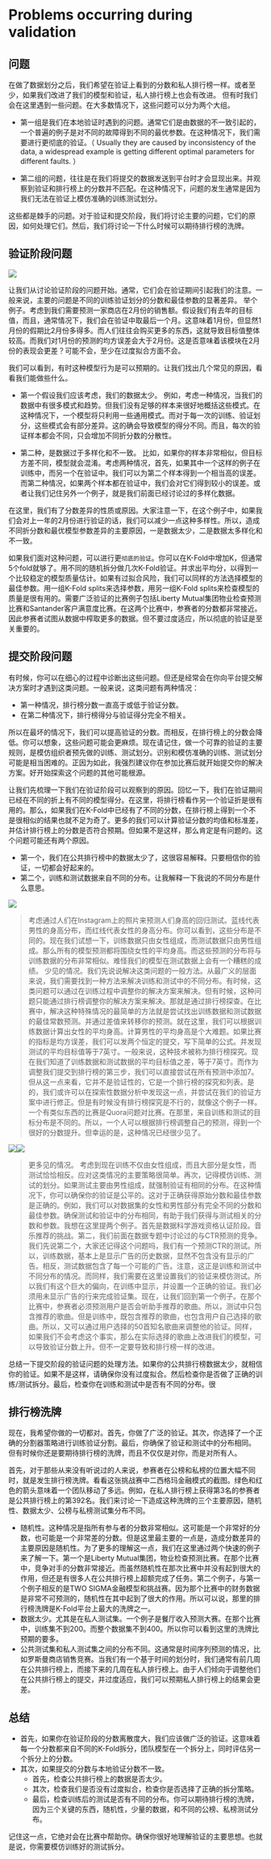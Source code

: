 # Problems occurring during validation

## 问题

在做了数据划分之后，我们希望在验证上看到的分数和私人排行榜一样。或者至少，如果我们改进了我们的模型和验证，私人排行榜上也会有改进。
但有时我们会在这里遇到一些问题。在大多数情况下，这些问题可以分为两个大组。

- 第一组是我们在本地验证时遇到的问题。通常它们是由数据的不一致引起的，一个普遍的例子是对不同的故障得到不同的最优参数。在这种情况下，我们需要进行更彻底的验证。（ Usually they are caused by inconsistency of the data, a widespread example is getting different optimal parameters for different faults. ）

- 第二组的问题，往往是在我们将提交的数据发送到平台时才会显现出来。并观察到验证和排行榜上的分数并不匹配。在这种情况下，问题的发生通常是因为我们无法在验证上模仿准确的训练测试划分。


这些都是棘手的问题。对于验证和提交阶段，我们将讨论主要的问题，它们的原因，如何处理它们。然后，我们将讨论一下什么时候可以期待排行榜的洗牌。

## 验证阶段问题


![](../img/holidays_in_russia.png)


让我们从讨论验证阶段的问题开始。通常，它们会在验证期间引起我们的注意。一般来说，主要的问题是不同的训练验证划分的分数和最佳参数的显著差异。
举个例子。考虑到我们需要预测一家商店在2月份的销售额。假设我们有去年的目标值，而且，通常情况下，我们会在验证中取最后一个月。这意味着1月份，但显然1月份的假期比2月份多得多。而人们往往会购买更多的东西，这就导致目标值整体较高。而我们对1月份的预测的均方误差会大于2月份。这是否意味着该模块在2月份的表现会更差？可能不会，至少在过度拟合方面不会。



我们可以看到，有时这种模型行为是可以预期的。让我们找出几个常见的原因，看看我们能做些什么。

- 第一个假设我们应该考虑，我们的数据太少。
例如，考虑一种情况，当我们的数据中有很多模式和趋势。但我们没有足够的样本来很好地概括这些模式。在这种情况下，一个模型将只利用一些通用模式。而对于每一次的训练、验证划分，这些模式会有部分差异。这的确会导致模型的得分不同。而且，每次的验证样本都会不同，只会增加不同折分数的分散性。

- 第二种，是数据过于多样化和不一致。
比如，如果你的样本非常相似，但目标方差不同，模型就会混淆。考虑两种情况，首先，如果其中一个这样的例子在训练中，而另一个在验证中。我们可以为第二个样本得到一个相当高的误差。而第二种情况，如果两个样本都在验证中，我们会对它们得到较小的误差。或者让我们记住另外一个例子，就是我们前面已经讨论过的多样化数据。

在这里，我们有了分数差异的性质或原因。大家注意一下，在这个例子中，如果我们会对上一年的2月份进行验证的话，我们可以减少一点这种多样性。所以，造成不同折分数和最优模型参数差异的主要原因，一是数据太少，二是数据太多样化和不一致。


如果我们面对这种问题，可以进行更`彻底的验证`。你可以在K-Fold中增加K，但通常5个fold就够了。用不同的随机拆分做几次K-Fold验证。并求出平均分，以得到一个比较稳定的模型质量估计。如果有过拟合风险，我们可以同样的方法选择模型的最佳参数。用一组K-Fold splits来选择参数，用另一组K-Fold splits来检查模型的质量是很有用的。需要广泛验证的比赛例子包括Liberty Mutual集团物业检查预测比赛和Santander客户满意度比赛。在这两个比赛中，参赛者的分数都非常接近。因此参赛者试图从数据中榨取更多的数据。但不要过度适应，所以彻底的验证是至关重要的。

## 提交阶段问题

有时候，你可以在细心的过程中诊断出这些问题。但还是经常会在你向平台提交解决方案时才遇到这类问题。一般来说，这类问题有两种情况：
- 第一种情况，排行榜分数一直高于或低于验证分数。
- 在第二种情况下，排行榜得分与验证得分完全不相关。

所以在最坏的情况下，我们可以提高验证的分数。而相反，在排行榜上的分数会降低。你可以想象，这些问题可能会更麻烦。现在请记住，做一个可靠的验证的主要规则，是模仿组织者预先做的训练、测试划分。识别和模仿准确的训练、测试划分可能是相当困难的。正因为如此，我强烈建议你在参加比赛后就开始提交你的解决方案。好开始探索这个问题的其他可能根源。

让我们先梳理一下我们在验证阶段可以观察到的原因。回忆一下，我们在验证期间已经在不同的折上有不同的模型得分。在这里，将排行榜看作另一个验证折是很有用的。那么，如果我们在K-Fold中已经有了不同的分数，在排行榜上得到一个不是很相似的结果也就不足为奇了。更多的我们可以计算验证分数的均值和标准差，并估计排行榜上的分数是否符合预期。但如果不是这样，那么肯定是有问题的。这个问题可能还有两个原因。

- 第一个，我们在公共排行榜中的数据太少了，这很容易解释。只要相信你的验证，一切都会好起来的。
- 第二个，训练和测试数据来自不同的分布。让我解释一下我说的不同分布是什么意思。



![](../img/distribute_heights.png)


> 考虑通过人们在Instagram上的照片来预测人们身高的回归测试。蓝线代表男性的身高分布，而红线代表女性的身高分布。你可以看到，这些分布是不同的。现在我们试想一下，训练数据只由女性组成，而测试数据只由男性组成。那么所有的模型预测都将围绕女性的平均身高。而这些预测的分布将与训练数据的分布非常相似。难怪我们的模型在测试数据上会有一个糟糕的成绩。
> 少见的情况。我们先说说解决这类问题的一般方法。从最广义的层面来说，我们需要找到一种方法来解决训练和测试中的不同分布。有时候，这类问题可以通过在训练过程中调整你的解决方案来解决。但有时候，这种问题只能通过排行榜调整你的解决方案来解决。那就是通过排行榜探查。在比赛中，解决这种特殊情况的最简单的方法就是尝试找出训练数据和测试数据的最佳常数预测。并通过差值来转移你的预测。就在这里，我们可以根据训练数据计算出女性的平均身高。计算男性的平均身高是个大难题。如果比赛的指标是均方误差，我们可以发两个恒定的提交，写下简单的公式。并发现测试的平均目标值等于7英寸。一般来说，这种技术被称为排行榜探究。现在我们知道了训练数据和测试数据的平均目标值之差，等于7英寸。而作为调整我们提交到排行榜的第三步，我们可以直接尝试在所有预测中添加7。但从这一点来看，它并不是验证性的，它是一个排行榜的探究和列表。是的，我们或许可以在探索性数据分析中发现这一点，并尝试在我们的验证方案中进行修正。但是有时候没有排行榜探究是不行的，就像这个例子一样。一个有类似东西的比赛是Quora问题对比赛。在那里，来自训练和测试的目标分布是不同的。所以，一个人可以根据排行榜调整自己的预测，得到一个很好的分数提升。但幸运的是，这种情况已经很少见了。


![](../img/ratio_man_woman1.png)![](../img/ratio_man_woman2.png)


> 更多见的情况。
考虑到现在训练不仅由女性组成，而且大部分是女性，而测试恰恰相反。应对这类情况的主要策略很简单。再次，记得模仿训练、测试的划分。如果测试主要由男性组成，就强制验证有相同的分布。在这种情况下，你可以确保你的验证是公平的。这对于正确获得原始分数和最佳参数是正确的。例如，我们可以对数据集的女性和男性部分有完全不同的分数和最佳参数。确保测试和验证中的分布相同，有助于我们获得与测试相关的分数和参数。我想在这里提两个例子。首先是数据科学游戏资格认证阶段。音乐推荐的挑战。第二，我们前面在数据专题中讨论过的与CTR预测的竞争。我们先说第二个，大家还记得这个问题吗，我们有一个预测CTR的测试。所以，训练数据，基本上是显示广告的历史数据，显然不包含没有显示的广告。相反，测试数据包含了每一个可能的广告。注意，这正是训练和测试中不同分布的情况。而同样，我们需要在这里设置我们的验证来模仿测试。所以我们有这个巨大的偏向，在训练中显示，并设置一个正确的验证。我们必须用未显示广告的行来完成验证集。现在，让我们回到第一个例子。在那个比赛中，参赛者必须预测用户是否会听助手推荐的歌曲。所以，测试中只包含推荐的歌曲。但是训练中，既包含推荐的歌曲，也包含用户自己选择的歌曲。所以，又可以通过用户选择的50首知名歌曲来调整他的验证。同样，如果我们不会考虑这个事实，那么在实际选择的歌曲上改进我们的模型，可以导致验证分数上升。但不一定要导致和排行榜一样的改进。



总结一下提交阶段的验证问题的处理方法。如果你的公共排行榜数据太少，就相信你的验证。如果不是这样，请确保你没有过度拟合。然后检查你是否做了正确的训练/测试拆分。最后，检查你在训练和测试中是否有不同的分布。很

## 排行榜洗牌

现在，我希望你做的一切都对。首先，你做了广泛的验证。其次，你选择了一个正确的分割器策略进行训练验证分割。最后，你确保了验证和测试中的分布相同。
但有时候你还是要期待排行榜的洗牌，而且不仅仅是对你，而是对所有人。


首先，对于那些从来没有听说过的人来说，参赛者在公榜和私榜的位置大幅不同时，就是发生排行榜洗牌。看看这张挑战赛中二西格玛金融模式的截图。绿色和红色的箭头意味着一个团队移动了多远。例如，在私人排行榜上获得第3名的参赛者是公共排行榜上的第392名。我们来讨论一下造成这种洗牌的三个主要原因，随机性、数据太少、公榜与私榜测试集分布不同。
- 随机性。这种情况是指所有参与者的分数非常相似。这可能是一个非常好的分数，也可能是一个非常差的分数。但是这里最主要的一点是，造成分数差异的主要原因是随机性。为了更多的理解这一点，我们在这里通过两个快速的例子来了解一下。第一个是Liberty Mutual集团，物业检查预测比赛。在那个比赛中，竞争对手的分数非常接近。而虽然随机性在那次比赛中并没有起到很大的作用，但还是有很多人在公共排行榜上超额完成了任务。第二个例子，与第一个例子相反的是TWO SIGMA金融模型和挑战赛。因为那个比赛中的财务数据是非常不可预测的，随机性在其中起到了很大的作用。所以可以说，那里的排行榜洗牌是K-Fold平台上最大的洗牌之一。
- 数据太少。尤其是在私人测试集。一个例子是餐厅收入预测大赛。在那个比赛中，训练集不到200。而整个数据集不到400。所以你可以看到这里的洗牌比预期的要多。
- 公共测试集和私人测试集之间的分布不同。这通常是时间序列预测的情况，比如罗斯曼商店销售竞赛。当我们有一个基于时间的划分时，我们通常有前几周在公共排行榜上，而接下来的几周在私人排行榜上。由于人们倾向于调整他们在公共排行榜上的提交，并过度适应，我们可以预期私人排行榜上的结果会更差。

## 总结

- 首先，如果你在验证阶段的分数离散度大，我们应该做广泛的验证。这意味着每一个分数都来自不同的K-Fold拆分，团队模型在一个拆分上，同时评估另一个拆分上的分数。
- 其次，如果提交的分数与本地验证分数不一致。
	- 首先，检查公共排行榜上的数据是否太少。
	- 其次，检查我们是否没有过度拟合，检查你是否选择了正确的拆分策略。
	- 最后，检查训练后的测试是否有不同的分布。你可以期待排行榜的洗牌，因为三个关键的东西，随机性，少量的数据，和不同的公榜、私榜测试分布。

记住这一点，它绝对会在比赛中帮助你。确保你很好地理解验证的主要思想。也就是说，你需要模仿训练好的测试拆分。
